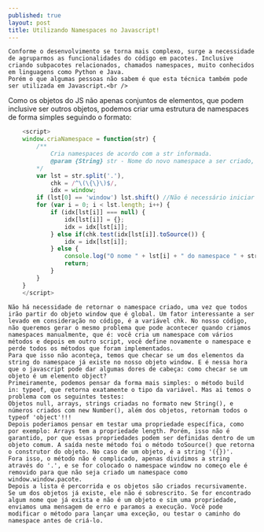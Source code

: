 ```yaml
---
published: true
layout: post
title: Utilizando Namespaces no Javascript!
---
```

	Conforme o desenvolvimento se torna mais complexo, surge a necessidade de agruparmos as funcionalidades do código em pacotes. Inclusive criando subpacotes relacionados, chamados namespaces, muito conhecidos em linguagens como Python e Java.
	Porém o que algumas pessoas não sabem é que esta técnica também pode ser utilizada em Javascript.<br />
Como os objetos do JS não apenas conjuntos de elementos, que podem inclusive ser outros objetos, podemos criar uma estrutura de namespaces de forma simples seguindo o formato:

```javascript
	<script>
    window.criaNamespace = function(str) {
    	/**
        	Cria namespaces de acordo com a str informada.
            @param {String} str - Nome do novo namespace a ser criado, separando pacotes por '.'
        */
        var lst = str.split('.'),
        	chk = /^\(\{\}\)$/,
        	idx = window;
        if (lst[0] == 'window') lst.shift() //Não é necessário iniciar o namespace com window.
        for (var i = 0; i < lst.length; i++) {
        	if (idx[lst[i]] === null) {
            	idx[lst[i]] = {};
            	idx = idx[lst[i]];
        	} else if(chk.test(idx[lst[i]].toSource()) {
            	idx = idx[lst[i]];
            } else {
            	console.log("O nome " + lst[i] + " do namespace " + str + " ja é uma propriedade em uso");
            	return;
            }
        }
    }
    </script>
```
    Não há necessidade de retornar o namespace criado, uma vez que todos irão partir do objeto window que é global. Um fator interessante a ser levado em consideração no código, é a variável chk. No nosso código, não queremos gerar o mesmo problema que pode acontecer quando criamos namespaces manualmente, que é: você cria um namespace com vários métodos e depois em outro script, você define novamente o namespace e perde todos os métodos que foram implementados. 
    Para que isso não aconteça, temos que checar se um dos elementos da string do namespace já existe no nosso objeto window. E é nessa hora que o javascript pode dar algumas dores de cabeça: como checar se um objeto é um elemento object?
    Primeiramente, podemos pensar da forma mais simples: o método build in: typeof, que retorna exatamente o tipo da variável. Mas ai temos o problema com os seguintes testes:
    Objetos null, arrays, strings criadas no formato new String(), e números criados com new Number(), além dos objetos, retornam todos o typeof 'object'!!!
    Depois poderiamos pensar em testar uma propriedade específica, como por exemplo: Arrays tem a propriedade length. Porém, isso não é garantido, por que essas propriedades podem ser definidas dentro de um objeto comum. A saída neste método foi o método toSource() que retorna o construtor do objeto. No caso de um objeto, é a string '({})'.
    Fora isso, o método não é complicado, apenas dividimos a string através do '.', e se for colocado o namespace window no começo ele é removido para que não seja criado um namespace como window.window.pacote.
    Depois a lista é percorrida e os objetos são criados recursivamente. Se um dos objetos já existe, ele não é sobrescrito. Se for encontrado algum nome que já exista e não é um objeto e sim uma propriedade, enviamos uma mensagem de erro e paramos a execução. Você pode modificar o método para lançar uma exceção, ou testar o caminho do namespace antes de criá-lo.
    

